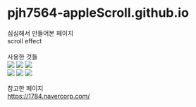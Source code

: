 # pjh7564-appleScroll.github.io

심심해서 만들어본 페이지<br>
scroll effect<br>
<br>
사용한 것들<br>
<img src="https://img.shields.io/badge/HTML5-E34F26?style=flat-square&logo=firebase&logoColor=white"/>
<img src="https://img.shields.io/badge/CSS3-1572B6?style=flat-square&logo=firebase&logoColor=white"/>
<img src="https://img.shields.io/badge/JavaScript-F7DF1E?style=flat-square&logo=firebase&logoColor=white"/>
<br>
<img src="https://img.shields.io/badge/Visual Studio Code-007ACC?style=flat-square&logo=firebase&logoColor=white"/>
<img src="https://img.shields.io/badge/XAMPP-FB7A24?style=flat-square&logo=firebase&logoColor=white"/>
<img src="https://img.shields.io/badge/GitHub-181717?style=flat-square&logo=firebase&logoColor=white"/>

참고한 페이지<br>
https://1784.navercorp.com/
